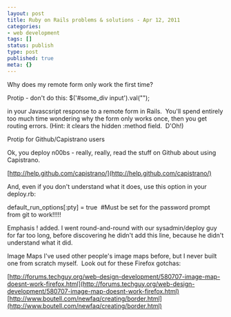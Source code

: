 ```yaml
---
layout: post
title: Ruby on Rails problems & solutions - Apr 12, 2011
categories:
- web development
tags: []
status: publish
type: post
published: true
meta: {}
---
```


Why does my remote form only work the first time?

Protip - don't do this:
$('#some_div input').val("");

in your Javascsript response to a remote form in Rails.  You'll spend entirely too much time wondering why the form only works once, then you get routing errors. (Hint: it clears the hidden :method field.  D'Oh!)

Protip for Github/Capistrano users



Ok, you deploy n00bs - really, really, read the stuff on Github about using Capistrano.  



[http://help.github.com/capistrano/](http://help.github.com/capistrano/)



And, even if you don't understand what it does, use this option in your deploy.rb:

default_run_options[:pty] = true  #Must be set for the password prompt from git to work!!!!!



Emphasis ! added. I went round-and-round with our sysadmin/deploy guy for far too long, before discovering he didn't add this line, because he didn't understand what it did.  


Image Maps
I've used other people's image maps before, but I never built one from scratch myself.  Look out for these Firefox gotchas:


[http://forums.techguy.org/web-design-development/580707-image-map-doesnt-work-firefox.html](http://forums.techguy.org/web-design-development/580707-image-map-doesnt-work-firefox.html)
[http://www.boutell.com/newfaq/creating/border.html](http://www.boutell.com/newfaq/creating/border.html)
